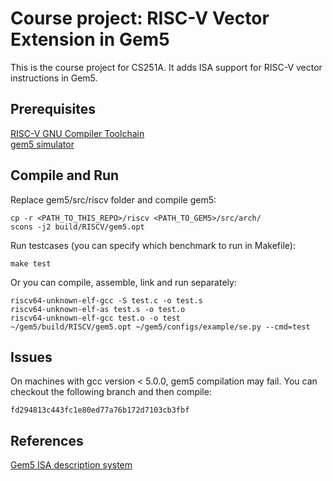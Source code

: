 # Course project: RISC-V Vector Extension in Gem5
This is the course project for CS251A. It adds ISA support for RISC-V vector instructions in Gem5.

## Prerequisites
[RISC-V GNU Compiler Toolchain](https://github.com/riscv/riscv-gnu-toolchain)  
[gem5 simulator](http://www.gem5.org/Main_Page)

## Compile and Run
Replace gem5/src/riscv folder and compile gem5:
```
cp -r <PATH_TO_THIS_REPO>/riscv <PATH_TO_GEM5>/src/arch/
scons -j2 build/RISCV/gem5.opt
```
Run testcases (you can specify which benchmark to run in Makefile):
```
make test
```
Or you can compile, assemble, link and run separately:
```
riscv64-unknown-elf-gcc -S test.c -o test.s
riscv64-unknown-elf-as test.s -o test.o
riscv64-unknown-elf-gcc test.o -o test
~/gem5/build/RISCV/gem5.opt ~/gem5/configs/example/se.py --cmd=test
```

## Issues
On machines with gcc version < 5.0.0, gem5 compilation may fail. You can checkout the following branch and then compile:
```
fd294813c443fc1e80ed77a76b172d7103cb3fbf
```

## References
[Gem5 ISA description system](http://gem5.org/ISA_description_system)